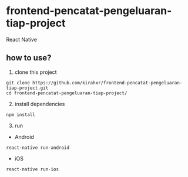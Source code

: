 # frontend-pencatat-pengeluaran-tiap-project
React Native
## how to use?
1. clone this project
```
git clone https://github.com/kirahxr/frontend-pencatat-pengeluaran-tiap-project.git
cd frontend-pencatat-pengeluaran-tiap-project/
```
2. install dependencies
```
npm install
```
3. run
- Android   
```
react-native run-android
```
- iOS
```
react-native run-ios
```
